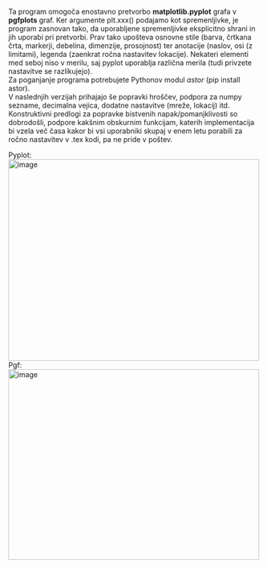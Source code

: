 Ta program omogoča enostavno pretvorbo **matplotlib.pyplot** grafa v **pgfplots** graf. Ker argumente plt.xxx() podajamo kot spremenljivke, je program zasnovan tako, da uporabljene spremenljivke eksplicitno shrani in jih uporabi pri pretvorbi. Prav tako upošteva osnovne stile (barva, črtkana črta, markerji, debelina, dimenzije, prosojnost) ter anotacije (naslov, osi (z limitami), legenda (zaenkrat ročna nastavitev lokacije). Nekateri elementi med seboj niso v merilu, saj pyplot uporablja različna merila (tudi privzete nastavitve se razlikujejo).  
Za poganjanje programa potrebujete Pythonov modul *astor* (pip install astor).  
V naslednjih verzijah prihajajo še popravki hroščev, podpora za numpy sezname, decimalna vejica, dodatne nastavitve (mreže, lokacij) itd. Konstruktivni predlogi za popravke bistvenih napak/pomanjklivosti so dobrodošli, podpore kakšnim obskurnim funkcijam, katerih implementacija bi vzela več časa kakor bi vsi uporabniki skupaj v enem letu porabili za ročno nastavitev v .tex kodi, pa ne pride v poštev.  
  
Pyplot:  
<img width="500" height="402" alt="image" src="https://github.com/user-attachments/assets/395302bd-e866-4787-8e8b-1081845530cb" />  
Pgf:  
<img width="500" height="380" alt="image" src="https://github.com/user-attachments/assets/6ade49c5-6e1a-4910-a2de-c1b52af25dc0" />
